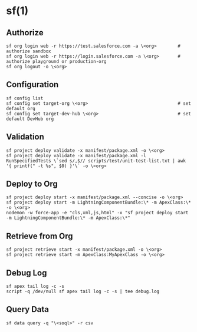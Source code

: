 # sf(1)

## Authorize

    sf org login web -r https://test.salesforce.com -a \<org>        # authorize sandbox
    sf org login web -r https://login.salesforce.com -a \<org>       # authorize playground or production-org
    sf org logout -o \<org>

## Configuration

    sf config list
    sf config set target-org \<org>                                  # set default org
    sf config set target-dev-hub \<org>                              # set default DevHub org

## Validation

    sf project deploy validate -x manifest/package.xml -o \<org>
    sf project deploy validate -x manifest/package.xml -l RunSpecifiedTests \`sed s/,$// scripts/test/unit-test-list.txt | awk '{ printf(" -t %s", $0) }'\` -o \<org>

## Deploy to Org

    sf project deploy start -x manifest/package.xml --concise -o \<org>
    sf project deploy start -m LightningComponentBundle:\* -m ApexClass:\* -o \<org>
    nodemon -w force-app -e "cls,xml,js,html" -x "sf project deploy start -m LightningComponentBundle:\* -m ApexClass:\*"

## Retrieve from Org

    sf project retrieve start -x manifest/package.xml -o \<org>
    sf project retrieve start -m ApexClass:MyApexClass -o \<org>

## Debug Log

    sf apex tail log -c -s
    script -q /dev/null sf apex tail log -c -s | tee debug.log

## Query Data

    sf data query -q "\<soql>" -r csv

